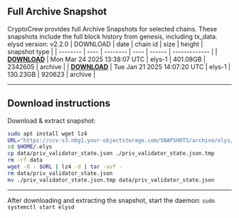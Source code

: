 ## Full Archive Snapshot
CryptoCrew provides full Archive Snapshots for selected chains. These snapshots include the full block history from genesis, including tx_data.
elysd version: v2.2.0
| DOWNLOAD | date | chain id | size | height | snapshot type |
| -------- | ---- | -------- | ---- | ------ | ------------- |
| **[DOWNLOAD](https://ccv-s3.nbg1.your-objectstorage.com/SNAPSHOTS/archive/elys/elys-1_2342605.tar.lz4)** | Mon Mar 24 2025 13:38:07 UTC | elys-1 | 401.08GB | 2342605 | archive |
| **[DOWNLOAD](https://ccv-s3.nbg1.your-objectstorage.com/SNAPSHOTS/archive/elys/elys-1_920623.tar.lz4)** | Tue Jan 21 2025 14:07:20 UTC | elys-1 | 130.23GB | 920623 | archive |

---

## Download instructions
Download & extract snapshot:
```sh
sudo apt install wget lz4
URL="https://ccv-s3.nbg1.your-objectstorage.com/SNAPSHOTS/archive/elys/"
cd $HOME/.elys
cp data/priv_validator_state.json ./priv_validator_state.json.tmp
rm -rf data
wget -O - $URL | lz4 -d | tar -xvf -
rm data/priv_validator_state.json
mv ./priv_validator_state.json.tmp data/priv_validator_state.json
```
---

After downloading and extracting the snapshot, start the daemon:
`sudo systemctl start elysd`

